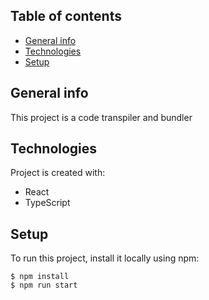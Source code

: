 ## Table of contents
* [General info](#general-info)
* [Technologies](#technologies)
* [Setup](#setup)

## General info
This project is a code transpiler and bundler
	
## Technologies
Project is created with:
* React
* TypeScript
	
## Setup
To run this project, install it locally using npm:
```
$ npm install
$ npm run start
```